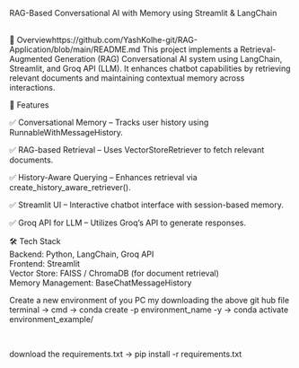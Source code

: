 RAG-Based Conversational AI with Memory using Streamlit & LangChain

<br>
📌 Overviewhttps://github.com/YashKolhe-git/RAG-Application/blob/main/README.md
This project implements a Retrieval-Augmented Generation (RAG) Conversational AI system using LangChain, Streamlit, and Groq API (LLM). It enhances chatbot capabilities by retrieving relevant documents and maintaining contextual memory across interactions.

<br>

🔹 Features
<br>

✅ Conversational Memory – Tracks user history using RunnableWithMessageHistory.
<br>

✅ RAG-based Retrieval – Uses VectorStoreRetriever to fetch relevant documents.
<br>

✅ History-Aware Querying – Enhances retrieval via create_history_aware_retriever().
<br>

✅ Streamlit UI – Interactive chatbot interface with session-based memory.
<br>

✅ Groq API for LLM – Utilizes Groq’s API to generate responses.
<br>

🛠 Tech Stack
<br>
Backend: Python, LangChain, Groq API
<br>
Frontend: Streamlit
<br>
Vector Store: FAISS / ChromaDB (for document retrieval)
<br>
Memory Management: BaseChatMessageHistory
<br>

Create a new environment of you PC my downloading the above git hub file
<br>
terminal -> cmd -> conda create -p environment_name -y  -> conda activate environment_example/

<br>

download the requirements.txt -> pip install -r requirements.txt



